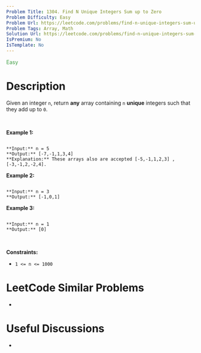 ```yaml
---
Problem Title: 1304. Find N Unique Integers Sum up to Zero
Problem Difficulty: Easy
Problem Url: https://leetcode.com/problems/find-n-unique-integers-sum-up-to-zero/
Problem Tags: Array, Math
Solution Url: https://leetcode.com/problems/find-n-unique-integers-sum-up-to-zero/solution/
IsPremium: No
IsTemplate: No
---
```


<span style="color: rgb(67, 160, 71);">Easy</span>

# Description

Given an integer `n`, return **any** array containing `n` **unique** integers such that they add up to `0`.


 


**Example 1:**



```

**Input:** n = 5
**Output:** [-7,-1,1,3,4]
**Explanation:** These arrays also are accepted [-5,-1,1,2,3] , [-3,-1,2,-2,4].

```

**Example 2:**



```

**Input:** n = 3
**Output:** [-1,0,1]

```

**Example 3:**



```

**Input:** n = 1
**Output:** [0]

```

 


**Constraints:**


* `1 <= n <= 1000`




# LeetCode Similar Problems

- []()

# Useful Discussions

- []()
